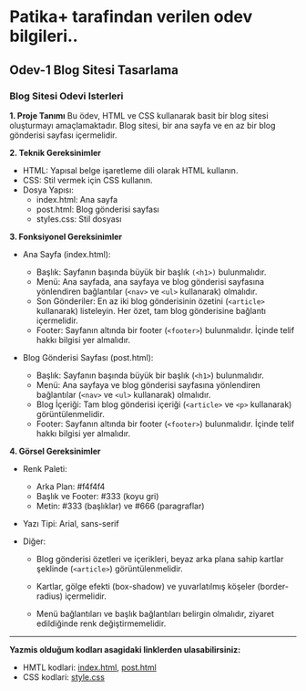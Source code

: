# Patika+ tarafindan verilen odev bilgileri..

## Odev-1 Blog Sitesi Tasarlama

### Blog Sitesi Odevi Isterleri

**1. Proje Tanımı**
Bu ödev, HTML ve CSS kullanarak basit bir blog sitesi oluşturmayı amaçlamaktadır. Blog sitesi, bir ana sayfa ve en az bir blog gönderisi sayfası içermelidir.

**2. Teknik Gereksinimler**

- HTML: Yapısal belge işaretleme dili olarak HTML kullanın.
- CSS: Stil vermek için CSS kullanın.
- Dosya Yapısı:
  - index.html: Ana sayfa
  - post.html: Blog gönderisi sayfası
  - styles.css: Stil dosyası

**3. Fonksiyonel Gereksinimler**

- Ana Sayfa (index.html):

  - Başlık: Sayfanın başında büyük bir başlık `(<h1>)` bulunmalıdır.
  - Menü: Ana sayfada, ana sayfaya ve blog gönderisi sayfasına yönlendiren bağlantılar (`<nav>` ve `<ul>` kullanarak) olmalıdır.
  - Son Gönderiler: En az iki blog gönderisinin özetini (`<article>` kullanarak) listeleyin. Her özet, tam blog gönderisine bağlantı içermelidir.
  - Footer: Sayfanın altında bir footer (`<footer>`) bulunmalıdır. İçinde telif hakkı bilgisi yer almalıdır.

- Blog Gönderisi Sayfası (post.html):
  - Başlık: Sayfanın başında büyük bir başlık (`<h1>`) bulunmalıdır.
  - Menü: Ana sayfaya ve blog gönderisi sayfasına yönlendiren bağlantılar (`<nav>` ve `<ul>` kullanarak) olmalıdır.
  - Blog İçeriği: Tam blog gönderisi içeriği (`<article>` ve `<p>` kullanarak) görüntülenmelidir.
  - Footer: Sayfanın altında bir footer (`<footer>`) bulunmalıdır. İçinde telif hakkı bilgisi yer almalıdır.

**4. Görsel Gereksinimler**

- Renk Paleti:

  - Arka Plan: #f4f4f4
  - Başlık ve Footer: #333 (koyu gri)
  - Metin: #333 (başlıklar) ve #666 (paragraflar)

- Yazı Tipi: Arial, sans-serif

- Diğer:

  - Blog gönderisi özetleri ve içerikleri, beyaz arka plana sahip kartlar şeklinde (`<article>`) görüntülenmelidir.

  - Kartlar, gölge efekti (box-shadow) ve yuvarlatılmış köşeler (border-radius) içermelidir.

  - Menü bağlantıları ve başlık bağlantıları belirgin olmalıdır, ziyaret edildiğinde renk değiştirmemelidir.

---

**Yazmis olduğum kodları asagidaki linklerden ulasabilirsiniz:**

- HMTL kodlari: [index.html](index.html), [post.html](post.html)
- CSS kodlari: [style.css](style.css)
